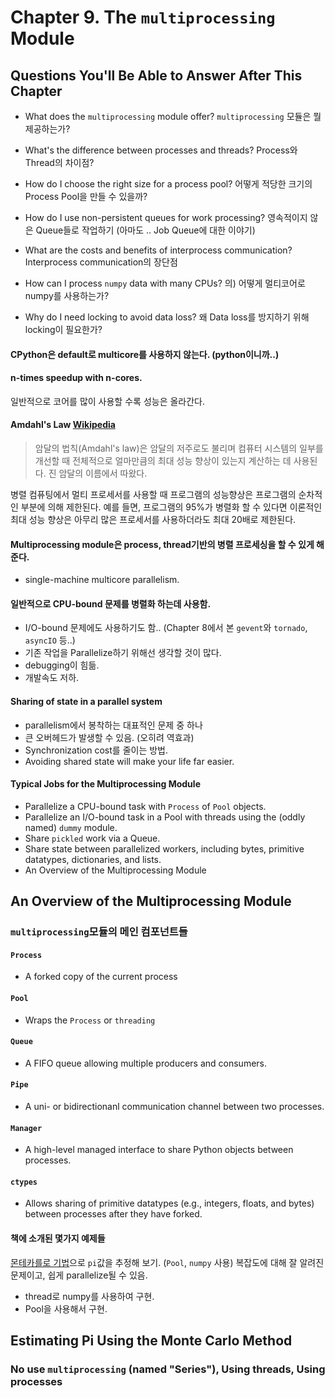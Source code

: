 # Chapter 9. The `multiprocessing` Module

## Questions You'll Be Able to Answer After This Chapter

- What does the `multiprocessing` module offer?
  `multiprocessing` 모듈은 뭘 제공하는가?

- What's the difference between processes and threads?
  Process와 Thread의 차이점?

- How do I choose the right size for a process pool?
  어떻게 적당한 크기의 Process Pool을 만들 수 있을까?

- How do I use non-persistent queues for work processing?
  영속적이지 않은 Queue들로 작업하기 (아마도 .. Job Queue에 대한 이야기)

- What are the costs and benefits of interprocess communication?
  Interprocess communication의 장단점

- How can I process `numpy` data with many CPUs?
  의) 어떻게 멀티코어로 numpy를 사용하는가?

- Why do I need locking to avoid data loss?
  왜 Data loss를 방지하기 위해 locking이 필요한가?


#### CPython은 default로 multicore를 사용하지 않는다. (python이니까..)


#### n-times speedup with n-cores.
일반적으로 코어를 많이 사용할 수록 성능은 올라간다.

#### Amdahl's Law [Wikipedia](https://en.wikipedia.org/wiki/Amdahl%27s_law)

> 암달의 법칙(Amdahl's law)은 암달의 저주로도 불리며 컴퓨터 시스템의 일부를 개선할 때 전체적으로 얼마만큼의 최대 성능 향상이 있는지 계산하는 데 사용된다. 진 암달의 이름에서 따왔다.

병렬 컴퓨팅에서 멀티 프로세서를 사용할 때 프로그램의 성능향상은 프로그램의 순차적인 부분에 의해 제한된다.
예를 들면, 프로그램의 95%가 병렬화 할 수 있다면 이론적인 최대 성능 향상은 아무리 많은 프로세서를 사용하더라도 최대 20배로 제한된다.


#### Multiprocessing module은 process, thread기반의 병렬 프로세싱을 할 수 있게 해준다.
- single-machine multicore parallelism.


#### 일반적으로 CPU-bound 문제를 병렬화 하는데 사용함.
- I/O-bound 문제에도 사용하기도 함.. (Chapter 8에서 본 `gevent`와 `tornado`, `asyncIO` 등..)
- 기존 작업을 Parallelize하기 위해선 생각할 것이 많다.
- debugging이 힘듦.
- 개발속도 저하.


#### Sharing of state in a parallel system
- parallelism에서 봉착하는 대표적인 문제 중 하나
- 큰 오버헤드가 발생할 수 있음. (오히려 역효과)
- Synchronization cost를 줄이는 방법.
- Avoiding shared state will make  your life far easier.


#### Typical Jobs for the Multiprocessing Module
- Parallelize a CPU-bound task with `Process` of `Pool` objects.
- Parallelize an I/O-bound task in a Pool with threads using the (oddly named) `dummy` module.
- Share `pickled` work via a Queue.
- Share state between parallelized workers, including bytes, primitive datatypes, dictionaries, and lists.
- An Overview of the Multiprocessing Module


## An Overview of the Multiprocessing Module

### `multiprocessing`모듈의 메인 컴포넌트들

#### `Process`
- A forked copy of the current process

#### `Pool`
- Wraps the `Process` or `threading`

#### `Queue`
- A FIFO queue allowing multiple producers and consumers.

#### `Pipe`
- A uni- or bidirectionanl communication channel between two processes.

#### `Manager`
- A high-level managed interface to share Python objects between processes.

#### `ctypes`
- Allows sharing of primitive datatypes (e.g., integers, floats, and bytes) between processes after they have forked.


#### 책에 소개된 몇가지 예제들

[몬테카를로 기법](https://en.wikipedia.org/wiki/Monte_Carlo_method)으로 `pi`값을 추정해 보기. (`Pool`, `numpy` 사용)
복잡도에 대해 잘 알려진 문제이고, 쉽게 parallelize될 수 있음.

- thread로 numpy를 사용하여 구현.
- Pool을 사용해서 구현.


## Estimating Pi Using the Monte Carlo Method

### No use `multiprocessing` (named "Series"), Using threads, Using processes
